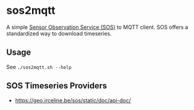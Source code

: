 # sos2mqtt

A simple [Sensor Observation Service (SOS)](https://52north.org/software/software-components/sos/) to MQTT client. SOS offers a standardized way to download timeseries. 

## Usage

See `./sos2mqtt.sh --help`


## SOS Timeseries Providers

- https://geo.irceline.be/sos/static/doc/api-doc/ 